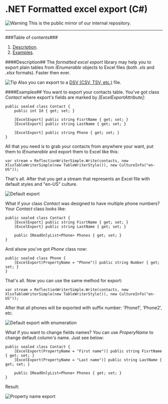 .NET Formatted excel export (C#)
====================

![Warning](https://cdn0.iconfinder.com/data/icons/app_iconset_creative_nerds/16/warning.png) This is the public mirror of our internal repository.

***
###Table of contents###
1. [Description](#description). 
2. [Examples](#example).

####Description##
The *formatted excel export* library may help you to export plain tables from *IEnumerable* objects to Excel files (both *.xls* and *.xlsx* formats). Faster then ever. 

![Tip](https://cdn2.iconfinder.com/data/icons/fugue/icon/light_bulb.png) Also you can export to a [DSV (CSV, TSV, etc.)](http://en.wikipedia.org/wiki/Delimiter-separated_values) file.

####Examples##
You want to export your contacts table.
You've got class *Contact* where export's fields are marked by *[ExcelExportAttribute]*:

	public sealed class Contact {
	    public int Id { get; set; }
	    
		[ExcelExport] public string FisrtName { get; set; }
		[ExcelExport] public string LastName { get; set; }

		[ExcelExport] public string Phone { get; set; }
	}

All that you need is to grab your contacts from anywhere your want, put them to *IEnumerable* and export them to Excel like this:

    var stream = ReflectionWriterSimple.Write(contacts, new XlsxTableWriterSimple(new TableWriterStyle()), new CultureInfo("en-US"));
 
That's all. After that you get a stream that represents an Excel file with default styles and "en-US" culture.

![Default export](http://i.imgur.com/kmFIyf7.png)

What if your class *Contact* was designed to have multiple phone numbers?
Your *Contact* class looks like:

	public sealed class Contact {
		[ExcelExport] public string FisrtName { get; set; }
		[ExcelExport] public string LastName { get; set; }

		public IReadOnlyList<Phone> Phones { get; set; }
	}
	
And alsow you've got *Phone* class now:

	public sealed class Phone {
		[ExcelExport(PropertyName = "Phone")] public string Number { get; set; }
	}
	
That's all. Now you can use the same method for export:

    var stream = ReflectionWriterSimple.Write(contacts, new XlsxTableWriterSimple(new TableWriterStyle()), new CultureInfo("en-US"));
    
After that all phones will be exported with suffix number: 'Phone1', 'Phone2', etc.

![Default export with enumeration](http://i.imgur.com/vo1wBML.png)

What if you want to change fields names? You can use *ProperyName* to change default column's name. Just see below:

	public sealed class Contact {
		[ExcelExport(PropertyName = "First name")] public string FisrtName { get; set; }
		[ExcelExport(PropertyName = "Last name")] public string LastName { get; set; }

		public IReadOnlyList<Phone> Phones { get; set; }
	}
	
Result:

![Property name export](http://i.imgur.com/qknQVYR.png)

